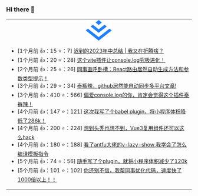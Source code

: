 ### Hi there 👋

<!--
**zikkeung/zikkeung** is a ✨ _special_ ✨ repository because its `README.md` (this file) appears on your GitHub profile.

Here are some ideas to get you started:

- 🔭 I’m currently working on ...
- 🌱 I’m currently learning ...
- 👯 I’m looking to collaborate on ...
- 🤔 I’m looking for help with ...
- 💬 Ask me about ...
- 📫 How to reach me: ...
- 😄 Pronouns: ...
- ⚡ Fun fact: ...
-->

<!-- multi-platform-posts start -->
  <table align="center">
      <tr>
        <td align="center" width="800px" valign="top">
          <div align="center"><img src='https://raw.githubusercontent.com/baozouai/multi-platform-posts-action/main/assets/juejin.svg' alt='juejin'/></div>
<ul>
<li align='left'>[1个月前 👍：15  ⭐：7]
      <a href="https://juejin.cn/post/7256346521644482615" target="_blank">迟到的2023年中总结 | 我又在折腾啥？</a>
      </li>
<li align='left'>[1个月前 👍：20  ⭐：28]
      <a href="https://juejin.cn/post/7251170829969981500" target="_blank">这个vite插件让console.log究极进化！</a>
      </li>
<li align='left'>[2个月前 👍：25  ⭐：26]
      <a href="https://juejin.cn/post/7246010218412376120" target="_blank">同事直呼卧槽：React路由居然自动生成方法和参数类型提示！</a>
      </li>
<li align='left'>[3个月前 👍：29  ⭐：34]
      <a href="https://juejin.cn/post/7233053557834285117" target="_blank">泰裤辣，github居然能自动同步多平台文章!</a>
      </li>
<li align='left'>[3个月前 👍：410  ⭐：566]
      <a href="https://juejin.cn/post/7231577806189133884" target="_blank">偏爱console.log的你，肯定会觉得这个插件泰裤辣！</a>
      </li>
<li align='left'>[4个月前 👍：147  ⭐：121]
      <a href="https://juejin.cn/post/7223779544368545853" target="_blank">这次我写了个babel plugin，将小程序体积降低了286k！</a>
      </li>
<li align='left'>[4个月前 👍：200  ⭐：224]
      <a href="https://juejin.cn/post/7222676935146307644" target="_blank">想到头秃也想不到，Vue3复用组件还可以这么hack</a>
      </li>
<li align='left'>[4个月前 👍：180  ⭐：188]
      <a href="https://juejin.cn/post/7217836890119995450" target="_blank">看了antfu大佬的v-lazy-show,我学会了怎么编译模板指令</a>
      </li>
<li align='left'>[5个月前 👍：74  ⭐：56]
      <a href="https://juejin.cn/post/7207079381670740025" target="_blank">随手写了个plugin，就将小程序体积减少了120k</a>
      </li>
<li align='left'>[5个月前 👍：101  ⭐：102]
      <a href="https://juejin.cn/post/7204100122887536700" target="_blank">你还别不信，我帮同事优化代码，速度快了1000倍以上！！</a>
      </li>
</ul>
        </td>
      </tr>
    </table>
    <!-- multi-platform-posts end -->
